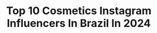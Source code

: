 ---
title: Top 10 Cosmetics Instagram Influencers In Brazil In 2024
description: >-
  Find top cosmetics Instagram influencers in Brazil in 2024. Most popular hashtags: #makeup #cosmetics #instagood #art.
platform: Instagram
hits: 399
text_top: Analyze the best Instagram influencers on inBeat.
text_bottom: inBeat aggregates 399 Instagram influencers like this in Brazil for you to work with.
profiles:
  - username: "noemisalazar"
    fullname: >-
      Noemi Salazar
    bio: >-
      🧴 Founder @noemisalazar_cosmetics 📩 contacto.noemisalazar@gmail.com
    location: "Brazil"
    followers: 1035432
    engagement: 457
    commentsToLikes: 0.165875
    id: ck5q9nborbzle0i111qcvhstw
    verified: true
    hashtags: "#happybirthday, #parati, #instagood, #asar"
  - username: "soldejaneiro"
    fullname: >-
      Sol de Janeiro
    bio: >-
      Joyful head-to-toe beauty celebrating self-love & self-care💛☀️🌴 🌎@sephora 🇦🇺@meccabeauty 🇬🇧@lookfantastic @cultbeauty 🇩🇪@douglas_cosmetics 🇮🇳@mynykaa
    location: "Brazil"
    followers: 1233502
    engagement: 196
    commentsToLikes: 0.050347
    id: cl4f69ksoqcbh0i23gpn4z1bp
    verified: false
    hashtags: "#aiyearbook, #meccamoment, #selfcare"
  - username: "cosmeasia"
    fullname: >-
      CosmeAsia
    bio: >-
      Cosmetics news from Japan and Korea (I do NOT sell any product at all). As novidades cosméticas do Japão e Coreia (perfil NÃO comercial).
    location: "Brazil"
    followers: 75539
    engagement: 37
    commentsToLikes: 0.028314
    id: ck135vsno3h8t0i19ejoraktb
    verified: false
    hashtags: "#cuidadoscomapele, #brilho, #cosm, #lo"
  - username: "fernandaa_pedrosa"
    fullname: >-
      Fernanda Pedrosa
    bio: >-
      Model | Fashion | Lifestyle | Travel Embaixadora @fbeauty_cosmetic @chocolatedoceoficial Engenheira Química 👩🏼‍🔬 📩 contato@fernandapedrosa.com
    location: "Brazil"
    followers: 492363
    engagement: 8
    commentsToLikes: 0.029773
    id: ck6u0pps0h2o20j71jiacstyn
    verified: true
    hashtags: "#lookdotreino, #grwm, #lookoftheday, #humorfitness"
  - username: "amandacrystinaoficial"
    fullname: >-
      AMANDA  CRYSTINA
    bio: >-
      📍Estétic & Cosmétic •Modelo| 27anos| Aquariana ➠Parcerias e Divulgações direct📲 •Blessed, Good vibes |Espalhe AMOR 🐕🏋️‍♀️👯💄📸🍷☕🎼🚢✈️ BD- MG
    location: "Brazil"
    followers: 10015
    engagement: 1093
    commentsToLikes: 0.043689
    id: ckaozd50ylca60i78lhr94n1c
    verified: false
    hashtags: "#brasil, #bomdia, #fashionstyle, #me"
  - username: "marianagoncalves.pt"
    fullname: >-
      Mariana Gonçalves
    bio: >-
      🌍Porto, Portugal 🐇Cruelty Free 🐰 📍CEO @brave_cosmetics ✨”musamariana” 10% @musaglitter 👇🏻 “lookmariana” 22% desconto @lookfantastic_pt
    location: "Brazil"
    followers: 11082
    engagement: 837
    commentsToLikes: 0.141388
    id: ck0ue2smjkf450i198oqxqyjh
    verified: false
    hashtags: "#abhprsearch, #norvina, #abh, #glossbomb"
  - username: "rio.tew"
    fullname: >-
      Rio
    bio: >-
      i like to do makeup :) 📥 businesses/pr please email me one of the places I use to check if cosmetics brands are vegan/cf⬇️❤️
    location: "Brazil"
    followers: 75041
    engagement: 926
    commentsToLikes: 0.007155
    id: ck15rcbau77nh0i195x4pg5ue
    verified: false
    hashtags: "#sfxmakeup, #makeuptutorial, #makeupvideo, #gifted"
  - username: "itsjandyy"
    fullname: >-
      Jandyy 🧚🏾‍♀️
    bio: >-
      🇦🇴 Fashion | lifestyle | super funny sometimes Ambassador : @chel_cosmetics 📍 Lisbon
    location: "Brazil"
    followers: 4087
    engagement: 1770
    commentsToLikes: 0.071231
    id: ck9hcol8rmci10j78x5lpe8ff
    verified: false
    hashtags: "#outfitshot, #makeupoftheday, #ootdblackgirls, #outfitsideasforyou"
  - username: "dr.gustavopinheiro"
    fullname: >-
      Gustavo Pinheiro / Estética do Sorriso 🇧🇷
    bio: >-
      📍Goiânia-GO 🇧🇷 📲 +55(62)99910-4010 📞+55(62)3941-6827 CD CROGO9735 @coreodontologia @casaraodospinheiros
    location: "Brazil"
    followers: 103798
    engagement: 125
    commentsToLikes: 0.036411
    id: ck6u6xpjdibpb0j71rv2lneby
    verified: false
    hashtags: "#sorriso, #porcelainveneers, #smille, #dentalphotography"
  - username: "carolacosmetics"
    fullname: >-
      Carola Lima
    bio: >-
      ∘🍿Desde 2017 criando cosméticos ∘☕️Terapia Capilar Doce em casa! ∘🍭 Produtos autorais com amor. ∘🌈Comprinhas e preços no⇩site aki:
    location: "Brazil"
    followers: 962901
    engagement: 62
    commentsToLikes: 0.562968
    id: ckaoyrjfyirbe0i78ah7rlar8
    verified: false
    hashtags: "#carolacosmetics, #quedacapilar, #vov, #cosmetics"
---